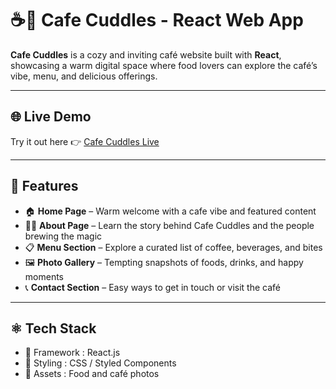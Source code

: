 # ☕🍰 Cafe Cuddles - React Web App

**Cafe Cuddles** is a cozy and inviting café website built with **React**, showcasing a warm digital space where food lovers can explore the café’s vibe, menu, and delicious offerings.

---

## 🌐 Live Demo

Try it out here 👉 [Cafe Cuddles Live](https://cafecuddles.netlify.app/)  

---

## 🏡 Features

- 🏠 **Home Page** – Warm welcome with a cafe vibe and featured content  
- 👩‍🍳 **About Page** – Learn the story behind Cafe Cuddles and the people brewing the magic  
- 📋 **Menu Section** – Explore a curated list of coffee, beverages, and bites  
- 🖼️ **Photo Gallery** – Tempting snapshots of foods, drinks, and happy moments  
- 📞 **Contact Section** – Easy ways to get in touch or visit the café

---

## ⚛️ Tech Stack

- 🧠 Framework : React.js               
- 🎨 Styling   : CSS / Styled Components 
- 📸 Assets    : Food and café photos    

